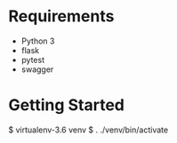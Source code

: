 Requirements
============

- Python 3
- flask
- pytest
- swagger

Getting Started
===============

$ virtualenv-3.6 venv
$ . ./venv/bin/activate

